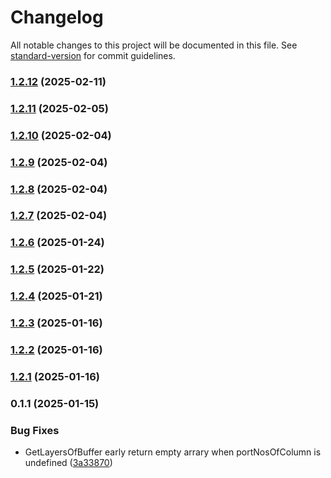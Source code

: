 # Changelog

All notable changes to this project will be documented in this file. See [standard-version](https://github.com/conventional-changelog/standard-version) for commit guidelines.

### [1.2.12](https://github.com/gpmagvs/AGVS_UI/compare/v1.2.11...v1.2.12) (2025-02-11)

### [1.2.11](https://github.com/gpmagvs/AGVS_UI/compare/v1.2.10...v1.2.11) (2025-02-05)

### [1.2.10](https://github.com/gpmagvs/AGVS_UI/compare/v1.2.9...v1.2.10) (2025-02-04)

### [1.2.9](https://github.com/gpmagvs/AGVS_UI/compare/v1.2.8...v1.2.9) (2025-02-04)

### [1.2.8](https://github.com/gpmagvs/AGVS_UI/compare/v1.2.7...v1.2.8) (2025-02-04)

### [1.2.7](https://github.com/gpmagvs/AGVS_UI/compare/v1.2.6...v1.2.7) (2025-02-04)

### [1.2.6](https://github.com/gpmagvs/AGVS_UI/compare/v1.2.5...v1.2.6) (2025-01-24)

### [1.2.5](https://github.com/gpmagvs/AGVS_UI/compare/v1.2.4...v1.2.5) (2025-01-22)

### [1.2.4](https://github.com/gpmagvs/AGVS_UI/compare/v1.2.3...v1.2.4) (2025-01-21)

### [1.2.3](https://github.com/gpmagvs/AGVS_UI/compare/v1.2.2...v1.2.3) (2025-01-16)

### [1.2.2](https://github.com/gpmagvs/AGVS_UI/compare/v1.2.1...v1.2.2) (2025-01-16)

### [1.2.1](https://github.com/gpmagvs/AGVS_UI/compare/v0.1.1...v1.2.1) (2025-01-16)

### 0.1.1 (2025-01-15)


### Bug Fixes

* GetLayersOfBuffer early return empty arrary when portNosOfColumn is undefined ([3a33870](https://github.com/gpmagvs/AGVS_UI/commit/3a338701151748538942b8ef5960fb2390decb33))
